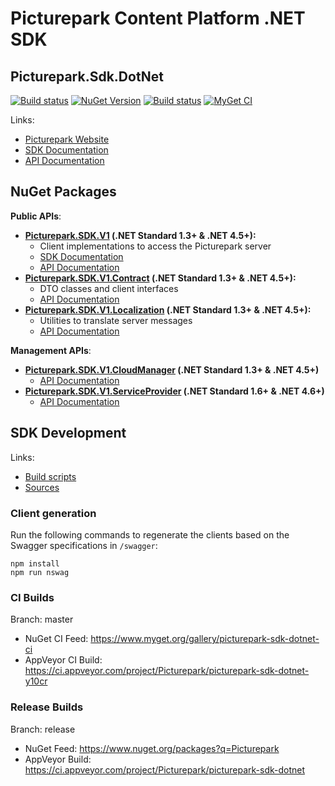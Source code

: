 # Picturepark Content Platform .NET SDK
## Picturepark.Sdk.DotNet

[![Build status](https://img.shields.io/appveyor/ci/Picturepark/picturepark-sdk-dotnet.svg?label=build)](https://ci.appveyor.com/project/Picturepark/picturepark-sdk-dotnet)
[![NuGet Version](https://img.shields.io/nuget/v/Picturepark.SDK.V1.svg)](https://www.nuget.org/packages?q=Picturepark)
[![Build status](https://img.shields.io/appveyor/ci/Picturepark/picturepark-sdk-dotnet-y10cr.svg?label=CI+build)](https://ci.appveyor.com/project/Picturepark/picturepark-sdk-dotnet-7lqi5)
[![MyGet CI](https://img.shields.io/myget/picturepark-sdk-dotnet-ci/vpre/Picturepark.SDK.V1.svg?label=CI+nuget)](https://www.myget.org/gallery/picturepark-sdk-dotnet-ci)

Links:
- [Picturepark Website](https://picturepark.com/)
- [SDK Documentation](docs/README.md)
- [API Documentation](https://rawgit.com/Picturepark/Picturepark.SDK.DotNet/master/docs/api/site/index.html)

## NuGet Packages

**Public APIs**:

- **[Picturepark.SDK.V1](https://www.nuget.org/packages/Picturepark.SDK.V1) (.NET Standard 1.3+ & .NET 4.5+):** 
    - Client implementations to access the Picturepark server
    - [SDK Documentation](docs/README.md)
    - [API Documentation](https://rawgit.com/Picturepark/Picturepark.SDK.DotNet/master/docs/api/site/api/Picturepark.SDK.V1.html)
- **[Picturepark.SDK.V1.Contract](https://www.nuget.org/packages/Picturepark.SDK.V1.Contract) (.NET Standard 1.3+ & .NET 4.5+):** 
    - DTO classes and client interfaces 
    - [API Documentation](https://rawgit.com/Picturepark/Picturepark.SDK.DotNet/master/docs/api/site/api/Picturepark.SDK.V1.Contract.html)
- **[Picturepark.SDK.V1.Localization](https://www.nuget.org/packages/Picturepark.SDK.V1.Localization) (.NET Standard 1.3+ & .NET 4.5+):** 
    - Utilities to translate server messages
    - [API Documentation](https://rawgit.com/Picturepark/Picturepark.SDK.DotNet/master/docs/api/site/api/Picturepark.SDK.V1.Localization.html)

**Management APIs**:

- **[Picturepark.SDK.V1.CloudManager](https://www.nuget.org/packages/Picturepark.SDK.V1.CloudManager) (.NET Standard 1.3+ & .NET 4.5+)**
    - [API Documentation](https://rawgit.com/Picturepark/Picturepark.SDK.DotNet/master/docs/api/site/api/Picturepark.SDK.V1.CloudManager.html)
- **[Picturepark.SDK.V1.ServiceProvider](https://www.nuget.org/packages/Picturepark.SDK.V1.ServiceProvider) (.NET Standard 1.6+ & .NET 4.6+)**
    - [API Documentation](https://rawgit.com/Picturepark/Picturepark.SDK.DotNet/master/docs/api/site/api/Picturepark.SDK.V1.ServiceProvider.html)

## SDK Development

Links: 

- [Build scripts](SCRIPTS.md)
- [Sources](src/)

### Client generation

Run the following commands to regenerate the clients based on the Swagger specifications in `/swagger`: 

    npm install
	npm run nswag

### CI Builds

Branch: master

- NuGet CI Feed: https://www.myget.org/gallery/picturepark-sdk-dotnet-ci
- AppVeyor CI Build: https://ci.appveyor.com/project/Picturepark/picturepark-sdk-dotnet-y10cr

### Release Builds

Branch: release

- NuGet Feed: https://www.nuget.org/packages?q=Picturepark
- AppVeyor Build: https://ci.appveyor.com/project/Picturepark/picturepark-sdk-dotnet